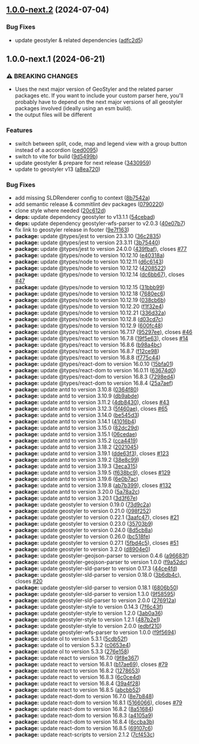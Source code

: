 ## [1.0.0-next.2](https://github.com/geostyler/geostyler-demo/compare/v1.0.0-next.1...v1.0.0-next.2) (2024-07-04)


### Bug Fixes

* update geostyler & related dependencies ([adfc2d5](https://github.com/geostyler/geostyler-demo/commit/adfc2d54c7b0eed7a256dc363b3d070e4701ad53))

## 1.0.0-next.1 (2024-06-21)


### ⚠ BREAKING CHANGES

* Uses the next major version of GeoStyler and the
related parser packages etc. If you want to include your custom
parser here, you'll probably have to depend on the next major
versions of all geostyler packages involved (ideally using an esm
build).
* the output files will be different

### Features

* switch between split, code, map and legend view with a group button instead of a accordion ([ced0095](https://github.com/geostyler/geostyler-demo/commit/ced0095fdc3c0e3cb692895f2c8a53420e71ca1e))
* switch to vite for build ([9d5499b](https://github.com/geostyler/geostyler-demo/commit/9d5499b117c7d3375ccedc47ff43ee8d9294d0d8))
* update geostyler & prepare for next release ([3430959](https://github.com/geostyler/geostyler-demo/commit/3430959a36643cf9a47be8f128738ca6ef6d50ab))
* update to geostyler v13 ([a8ea720](https://github.com/geostyler/geostyler-demo/commit/a8ea72019a185337631cba6c6a3b4c31f6aa8ca8))


### Bug Fixes

* add missing SLDRenderer config to context ([8b7542a](https://github.com/geostyler/geostyler-demo/commit/8b7542a560404b6b24a55c780c1e6dc84ce90f4f))
* add semantic release & commitlint dev packages ([0790220](https://github.com/geostyler/geostyler-demo/commit/0790220453cef785a0c3a20805aac41a13be0ce4))
* clone style where needed ([20c612d](https://github.com/geostyler/geostyler-demo/commit/20c612db8ef69238f31031638e4af54f957cd2c0))
* **deps:** update dependency geostyler to v13.1.1 ([54cebad](https://github.com/geostyler/geostyler-demo/commit/54cebad5ef114829666ff4744299c2c34d425dda))
* **deps:** update dependency geostyler-wfs-parser to v2.0.3 ([40e07b7](https://github.com/geostyler/geostyler-demo/commit/40e07b771a1bdddc97e4b26b21f069df8f333ce0))
* fix link to geostyler release in footer ([9e7f163](https://github.com/geostyler/geostyler-demo/commit/9e7f1631fbf106ac1e69750aebe09f0ac5858c2a))
* **package:** update @types/jest to version 23.3.10 ([36c2835](https://github.com/geostyler/geostyler-demo/commit/36c28351d553ebf16d84f802de5efa8295e1270e))
* **package:** update @types/jest to version 23.3.11 ([3b75440](https://github.com/geostyler/geostyler-demo/commit/3b75440f7d37ab8649677e2ebaf57c92fed006f0))
* **package:** update @types/jest to version 24.0.0 ([439fbaf](https://github.com/geostyler/geostyler-demo/commit/439fbaff437a991eec7e9acf6b459ac3efc48a06)), closes [#77](https://github.com/geostyler/geostyler-demo/issues/77)
* **package:** update @types/node to version 10.12.10 ([e40318a](https://github.com/geostyler/geostyler-demo/commit/e40318acbda15cc75918178aecc3cc30379658f6))
* **package:** update @types/node to version 10.12.11 ([d6c6143](https://github.com/geostyler/geostyler-demo/commit/d6c61438737420b152bc367f02cbb6ac2fc6687e))
* **package:** update @types/node to version 10.12.12 ([4208522](https://github.com/geostyler/geostyler-demo/commit/4208522195a26ffb79fff030334ec77e019fde40))
* **package:** update @types/node to version 10.12.14 ([dc6bb67](https://github.com/geostyler/geostyler-demo/commit/dc6bb6724b1b65b9322073d98d3a69b40bc41bdf)), closes [#47](https://github.com/geostyler/geostyler-demo/issues/47)
* **package:** update @types/node to version 10.12.15 ([31bbb99](https://github.com/geostyler/geostyler-demo/commit/31bbb9920a09e3f04a82f9f72a1664881eeeb1f5))
* **package:** update @types/node to version 10.12.18 ([7680ec6](https://github.com/geostyler/geostyler-demo/commit/7680ec63df8dbec557be2d4a1455e98dcbee3567))
* **package:** update @types/node to version 10.12.19 ([038cb6b](https://github.com/geostyler/geostyler-demo/commit/038cb6b0569b0a4e01f836bf66aea3f2068ce52a))
* **package:** update @types/node to version 10.12.20 ([f1f32e4](https://github.com/geostyler/geostyler-demo/commit/f1f32e4f4df948a5705e1ce073f9a2f3ba79f4d0))
* **package:** update @types/node to version 10.12.21 ([336d32a](https://github.com/geostyler/geostyler-demo/commit/336d32a6032b8ed02778940fdafaf4eed516a258))
* **package:** update @types/node to version 10.12.8 ([d03cd7c](https://github.com/geostyler/geostyler-demo/commit/d03cd7ca10d82abb685fc201a401c127771c161b))
* **package:** update @types/node to version 10.12.9 ([600fc48](https://github.com/geostyler/geostyler-demo/commit/600fc4817815e26186aea58e70a59a3448c191a6))
* **package:** update @types/react to version 16.7.17 ([95297ee](https://github.com/geostyler/geostyler-demo/commit/95297ee0ed3680d208c22c2c61ffbeecf343781b)), closes [#46](https://github.com/geostyler/geostyler-demo/issues/46)
* **package:** update @types/react to version 16.7.8 ([19f5e63](https://github.com/geostyler/geostyler-demo/commit/19f5e63447ee294008e543e8a8f9fceb2ea24bda)), closes [#14](https://github.com/geostyler/geostyler-demo/issues/14)
* **package:** update @types/react to version 16.8.6 ([b98a4bc](https://github.com/geostyler/geostyler-demo/commit/b98a4bc25a752d3774cb589dcfeca1f70ad560fe))
* **package:** update @types/react to version 16.8.7 ([f12ce98](https://github.com/geostyler/geostyler-demo/commit/f12ce987fe129595feff8735da1747e82e7339da))
* **package:** update @types/react to version 16.8.8 ([f775c44](https://github.com/geostyler/geostyler-demo/commit/f775c44464b92849cca82c4051f0fc9e122204a2))
* **package:** update @types/react-dom to version 16.0.10 ([15bfa01](https://github.com/geostyler/geostyler-demo/commit/15bfa01fc57d2573b8a673f4adb78aaa90285e3f))
* **package:** update @types/react-dom to version 16.0.11 ([63674d0](https://github.com/geostyler/geostyler-demo/commit/63674d03a277a58dae9fd0d72f1c83014c9ed9f9))
* **package:** update @types/react-dom to version 16.8.3 ([7298ed4](https://github.com/geostyler/geostyler-demo/commit/7298ed45916b6c4dbdc3e126631dc210fda42ffa))
* **package:** update @types/react-dom to version 16.8.4 ([25a7aef](https://github.com/geostyler/geostyler-demo/commit/25a7aef4702b562c899a379ee7689ece145d095b))
* **package:** update antd to version 3.10.8 ([0364f80](https://github.com/geostyler/geostyler-demo/commit/0364f802acc40ef55072b19f12ed44bd939945a4))
* **package:** update antd to version 3.10.9 ([db9abde](https://github.com/geostyler/geostyler-demo/commit/db9abde8decdffa94c09f4a93e6e09d5055e27d1))
* **package:** update antd to version 3.11.2 ([4db8430](https://github.com/geostyler/geostyler-demo/commit/4db84307dc23813eb2b1ae3c9e68fcc5bcf96067)), closes [#43](https://github.com/geostyler/geostyler-demo/issues/43)
* **package:** update antd to version 3.12.3 ([5f460ae](https://github.com/geostyler/geostyler-demo/commit/5f460ae8bb1cf8ed7e215874c01aae7469a0d5e5)), closes [#65](https://github.com/geostyler/geostyler-demo/issues/65)
* **package:** update antd to version 3.14.0 ([be545d3](https://github.com/geostyler/geostyler-demo/commit/be545d3baa17b6c1a2188408a6b5efb5f065a265))
* **package:** update antd to version 3.14.1 ([41016b4](https://github.com/geostyler/geostyler-demo/commit/41016b4a3ba3a5873c675060d4dc01b7c81334c4))
* **package:** update antd to version 3.15.0 ([82dc29d](https://github.com/geostyler/geostyler-demo/commit/82dc29d78f001908a5dcabae2c0c3156c126abce))
* **package:** update antd to version 3.15.1 ([06cedae](https://github.com/geostyler/geostyler-demo/commit/06cedaee74255f8b9e437cd5eb764fbeb205b086))
* **package:** update antd to version 3.15.2 ([cca4419](https://github.com/geostyler/geostyler-demo/commit/cca4419c6fc0b19259e3cc69d464000e63ab0913))
* **package:** update antd to version 3.18.2 ([2021045](https://github.com/geostyler/geostyler-demo/commit/20210452c3764520de29515d1e9a5d0320c312e5))
* **package:** update antd to version 3.19.1 ([dde63f3](https://github.com/geostyler/geostyler-demo/commit/dde63f3a8d94684f328c3620de7de62d70483beb)), closes [#123](https://github.com/geostyler/geostyler-demo/issues/123)
* **package:** update antd to version 3.19.2 ([38e8c99](https://github.com/geostyler/geostyler-demo/commit/38e8c99abc5b72b46a01835d435b44583230d5f0))
* **package:** update antd to version 3.19.3 ([3eca315](https://github.com/geostyler/geostyler-demo/commit/3eca315243d69070f707f0447c5e3d2c3676b639))
* **package:** update antd to version 3.19.5 ([f638bc9](https://github.com/geostyler/geostyler-demo/commit/f638bc9be63e5c723b5535f1e15dcb6b57ed6a1e)), closes [#129](https://github.com/geostyler/geostyler-demo/issues/129)
* **package:** update antd to version 3.19.6 ([6e0b7ac](https://github.com/geostyler/geostyler-demo/commit/6e0b7ac1514a36a33c439a5498976889b0186d02))
* **package:** update antd to version 3.19.8 ([ab7b399](https://github.com/geostyler/geostyler-demo/commit/ab7b399224f428e31cc18332da69e952d178e01b)), closes [#132](https://github.com/geostyler/geostyler-demo/issues/132)
* **package:** update antd to version 3.20.0 ([5a78a2c](https://github.com/geostyler/geostyler-demo/commit/5a78a2ce9fbc1a4117276e19c788ce52d22811be))
* **package:** update antd to version 3.20.1 ([3d3f67e](https://github.com/geostyler/geostyler-demo/commit/3d3f67ec1d45e506263c84cb270534ace2863187))
* **package:** update geostyler to version 0.19.0 ([73d9c2a](https://github.com/geostyler/geostyler-demo/commit/73d9c2a3a3fe699da1d0983a056645e1b2439a31))
* **package:** update geostyler to version 0.21.0 ([098f252](https://github.com/geostyler/geostyler-demo/commit/098f25263b757b1887ef049cf047c01cbdfb389a))
* **package:** update geostyler to version 0.22.1 ([3aafc47](https://github.com/geostyler/geostyler-demo/commit/3aafc47897cc96bc8fc386534d3764bcd61d2711)), closes [#21](https://github.com/geostyler/geostyler-demo/issues/21)
* **package:** update geostyler to version 0.23.0 ([35703b9](https://github.com/geostyler/geostyler-demo/commit/35703b9b6a37eeb0ef8346db745af19a45e8ed72))
* **package:** update geostyler to version 0.24.0 ([8d5cb8a](https://github.com/geostyler/geostyler-demo/commit/8d5cb8a57187534084766a2717592d2e1badba18))
* **package:** update geostyler to version 0.26.0 ([bc518fe](https://github.com/geostyler/geostyler-demo/commit/bc518fe0f2a24218c6cda684f341092d248d7d20))
* **package:** update geostyler to version 0.27.1 ([5fbd4c5](https://github.com/geostyler/geostyler-demo/commit/5fbd4c59469e1887d7ae1cdc203bc02b31578ea6)), closes [#51](https://github.com/geostyler/geostyler-demo/issues/51)
* **package:** update geostyler to version 3.2.0 ([d8904e0](https://github.com/geostyler/geostyler-demo/commit/d8904e02dfce7027aafa89784886210e1e6d1def))
* **package:** update geostyler-geojson-parser to version 0.4.6 ([a96683f](https://github.com/geostyler/geostyler-demo/commit/a96683fc0a10f0fc7eb1057bf4c83bcdd7946fa2))
* **package:** update geostyler-geojson-parser to version 1.0.0 ([f9a52dc](https://github.com/geostyler/geostyler-demo/commit/f9a52dc2b9109988ded26fc919f8b158e6352bf1))
* **package:** update geostyler-sld-parser to version 0.17.3 ([44ce4fd](https://github.com/geostyler/geostyler-demo/commit/44ce4fd3d37df00e21f3db3bf5fcb0bf3ed3a18e))
* **package:** update geostyler-sld-parser to version 0.18.0 ([3b6db4c](https://github.com/geostyler/geostyler-demo/commit/3b6db4c2c49d94c8e15e7d9d767f514ec0487c12)), closes [#20](https://github.com/geostyler/geostyler-demo/issues/20)
* **package:** update geostyler-sld-parser to version 0.18.1 ([6806b50](https://github.com/geostyler/geostyler-demo/commit/6806b502976288c8618fdb9f6580362f77f2f949))
* **package:** update geostyler-sld-parser to version 1.3.0 ([9f58595](https://github.com/geostyler/geostyler-demo/commit/9f585955f9716439291f7d115aa07eb9bdda5fb4))
* **package:** update geostyler-sld-parser to version 2.0.0 ([276912a](https://github.com/geostyler/geostyler-demo/commit/276912af7d7b6e4be152ef0c4b49f250dfc2a3ee))
* **package:** update geostyler-style to version 0.14.3 ([7f6c43f](https://github.com/geostyler/geostyler-demo/commit/7f6c43fbffbae972dd70d6f28fc96a726d12f6a6))
* **package:** update geostyler-style to version 1.2.0 ([3ab0a36](https://github.com/geostyler/geostyler-demo/commit/3ab0a367ed693582d50a7eb27c30e5919df90697))
* **package:** update geostyler-style to version 1.2.1 ([487b2e1](https://github.com/geostyler/geostyler-demo/commit/487b2e1957ec53277d6a0ca0084684f8ac3fe297))
* **package:** update geostyler-style to version 2.0.0 ([edbf210](https://github.com/geostyler/geostyler-demo/commit/edbf2109c917588b2d2c5f88dd0865110b77970a))
* **package:** update geostyler-wfs-parser to version 1.0.0 ([f9f5694](https://github.com/geostyler/geostyler-demo/commit/f9f5694ee6944b47ba5bd3fe2487cb55a94f7f6d))
* **package:** update ol to version 5.3.1 ([5cdb52f](https://github.com/geostyler/geostyler-demo/commit/5cdb52fdfae145004c168cf782ef126c9216d9e8))
* **package:** update ol to version 5.3.2 ([c0653e4](https://github.com/geostyler/geostyler-demo/commit/c0653e42c2153c4dd2fa17d550cd1d4e87a48b7e))
* **package:** update ol to version 5.3.3 ([276e158](https://github.com/geostyler/geostyler-demo/commit/276e158399fd1ce66a763b621c2a8558ea71a30e))
* **package:** update react to version 16.7.0 ([9f8e367](https://github.com/geostyler/geostyler-demo/commit/9f8e367ed261c4d26c34b906ad1447eec30a9633))
* **package:** update react to version 16.8.1 ([b17ae69](https://github.com/geostyler/geostyler-demo/commit/b17ae69b75169f8300005e7c487360cd94875a3a)), closes [#79](https://github.com/geostyler/geostyler-demo/issues/79)
* **package:** update react to version 16.8.2 ([1278653](https://github.com/geostyler/geostyler-demo/commit/1278653b12decde1eef002d525d59360b9e11100))
* **package:** update react to version 16.8.3 ([6c0ce4d](https://github.com/geostyler/geostyler-demo/commit/6c0ce4da8d7b7c41b6a9740b8becc4a25a29ce72))
* **package:** update react to version 16.8.4 ([39a4f28](https://github.com/geostyler/geostyler-demo/commit/39a4f2801b2374614a24ca94915c0aaed0a01d7e))
* **package:** update react to version 16.8.5 ([abcbb52](https://github.com/geostyler/geostyler-demo/commit/abcbb52ab301a12d81c23ee3c8da3d86e14c844a))
* **package:** update react-dom to version 16.7.0 ([8e7b848](https://github.com/geostyler/geostyler-demo/commit/8e7b848eb5420b536babd693fc962ea099a7a778))
* **package:** update react-dom to version 16.8.1 ([5166066](https://github.com/geostyler/geostyler-demo/commit/5166066547058bac0a6786bf8fbd7cb56a8b7d2f)), closes [#79](https://github.com/geostyler/geostyler-demo/issues/79)
* **package:** update react-dom to version 16.8.2 ([8a51684](https://github.com/geostyler/geostyler-demo/commit/8a51684a2d0befa3cd147671721038e817853cec))
* **package:** update react-dom to version 16.8.3 ([a4105a9](https://github.com/geostyler/geostyler-demo/commit/a4105a9f5dd5893601693d49262a6fdd1a187fdf))
* **package:** update react-dom to version 16.8.4 ([6ccba3b](https://github.com/geostyler/geostyler-demo/commit/6ccba3b9c58cd5c93f80ed06b2e947dcef9c0668))
* **package:** update react-dom to version 16.8.5 ([69107c6](https://github.com/geostyler/geostyler-demo/commit/69107c671539f68fb7c4a68955469354c837c2af))
* **package:** update react-scripts to version 2.1.2 ([7cf453c](https://github.com/geostyler/geostyler-demo/commit/7cf453c0871fd373431fdfca2675dcdec3fa3a36))
